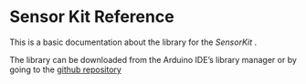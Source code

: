 # **Sensor Kit Reference**

This is a basic documentation about the library for the *SensorKit* .

The library can be downloaded from the Arduino IDE’s library manager or by going to the [github repository](https://github.com/arduino-libraries/Arduino_SensorKit)

